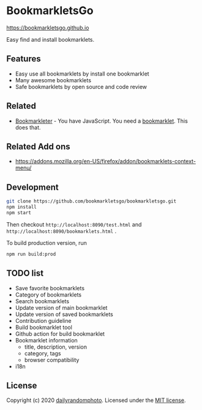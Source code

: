 # BookmarkletsGo

https://bookmarkletsgo.github.io

Easy find and install bookmarklets.

## Features

- Easy use all bookmarklets by install one bookmarklet
- Many awesome bookmarklets
- Safe bookmarklets by open source and code review

## Related

- [Bookmarkleter](https://github.com/chriszarate/bookmarkleter) - You have JavaScript. You need a [bookmarklet][bookmarklet]. This does that.

## Related Add ons

- https://addons.mozilla.org/en-US/firefox/addon/bookmarklets-context-menu/

## Development

```sh
git clone https://github.com/bookmarkletsgo/bookmarkletsgo.git
npm install
npm start
```

Then checkout `http://localhost:8090/test.html` and `http://localhost:8090/bookmarklets.html` .

To build production version, run

```sh
npm run build:prod
```

## TODO list

- Save favorite bookmarklets
- Category of bookmarklets
- Search bookmarklets
- Update version of main bookmarklet
- Update version of saved bookmarklets
- Contribution guideline
- Build bookmarklet tool
- Github action for build bookmarklet
- Bookmarklet information
  - title, description, version
  - category, tags
  - browser compatibility
- i18n

## License

Copyright (c) 2020 [dailyrandomphoto][my-url]. Licensed under the [MIT license][license-url].

[my-url]: https://github.com/dailyrandomphoto
[license-url]: LICENSE
[bookmarklet]: http://en.wikipedia.org/wiki/Bookmarklet "Wikipedia entry on Bookmarklets"
